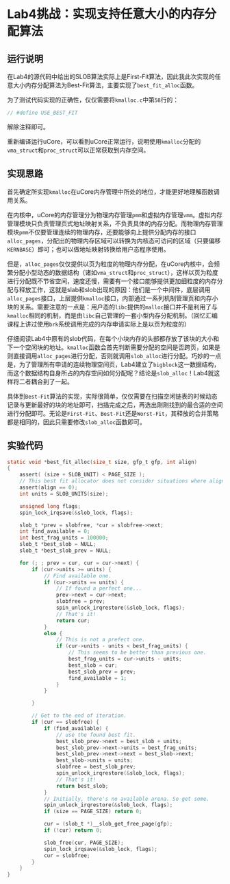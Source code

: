 # Lab4挑战：实现支持任意大小的内存分配算法

## 运行说明

在Lab4的源代码中给出的SLOB算法实际上是First-Fit算法，因此我此次实现的任意大小内存分配算法为Best-Fit算法，主要实现了`best_fit_alloc`函数。

为了测试代码实现的正确性，仅仅需要将`kmalloc.c`中第`58`行的：

```c
// #define USE_BEST_FIT
```

解除注释即可。

重新编译运行uCore，可以看到uCore正常运行，说明使用`kmalloc`分配的`vma_struct`和`proc_struct`可以正常获取到内存空间。

## 实现思路

首先确定所实现`kmalloc`在uCore内存管理中所处的地位，才能更好地理解函数调用关系。

在内核中，uCore的内存管理分为物理内存管理`pmm`和虚拟内存管理`vmm`。虚拟内存管理模块只负责管理页式地址映射关系，不负责具体的内存分配。而物理内存管理模块`pmm`不仅要管理连续的物理内存，还要能够向上提供分配内存的接口`alloc_pages`，分配出的物理内存区域可以转换为内核态可访问的区域（只要偏移`KERNBASE`）即可；也可以做地址映射转换给用户态程序使用。

但是，`alloc_pages`仅仅提供以页为粒度的物理内存分配，在uCore内核中，会频繁分配小型动态的数据结构（诸如`vma_struct`和`proc_struct`），这样以页为粒度进行分配既不节省空间，速度还慢，需要有一个接口能够提供更加细粒度的内存分配与释放工作，这就是slab和slob出现的原因：他们是一个中间件，底层调用`alloc_pages`接口，上层提供`kmalloc`接口，内部通过一系列机制管理页和内存小块的关系。需要注意的一点是：用户态的`libc`提供的`malloc`接口并不是利用了与`kmalloc`相同的机制，而是由`libc`自己管理的一套小型内存分配机制。（回忆汇编课程上讲过使用`brk`系统调用完成的内存申请实际上是以页为粒度的）

仔细阅读Lab4中原有的slob代码，在每个小块内存的头部都存放了该块的大小和下一个空闲块的地址。`kmalloc`函数会首先判断需要分配的空间是否跨页，如果是则直接调用`alloc_pages`进行分配，否则就调用`slob_alloc`进行分配。巧妙的一点是，为了管理所有申请的连续物理空间页，Lab4建立了`bigblock`这一数据结构，而这个数据结构自身所占的内存空间如何分配呢？结论是`slob_alloc`！Lab4就这样将二者耦合到了一起。

具体到`Best-Fit`算法的实现，实际很简单，仅仅需要在扫描空闲链表的时候动态记录与更新最好的块的地址即可，扫描完成之后，再选出刚刚找到的最合适的空间进行分配即可。无论是`First-Fit`、`Best-Fit`还是`Worst-Fit`，其释放的合并策略都是相同的，因此只需要修改`slob_alloc`函数即可。

## 实验代码

```c
static void *best_fit_alloc(size_t size, gfp_t gfp, int align)
{
	assert( (size + SLOB_UNIT) < PAGE_SIZE );
	// This best fit allocator does not consider situations where align != 0
	assert(align == 0);
	int units = SLOB_UNITS(size);

	unsigned long flags;
	spin_lock_irqsave(&slob_lock, flags);

	slob_t *prev = slobfree, *cur = slobfree->next;
	int find_available = 0;
	int best_frag_units = 100000;
	slob_t *best_slob = NULL;
	slob_t *best_slob_prev = NULL;

	for (; ; prev = cur, cur = cur->next) {
		if (cur->units >= units) {
			// Find available one.
			if (cur->units == units) {
				// If found a perfect one...
				prev->next = cur->next;
				slobfree = prev;
				spin_unlock_irqrestore(&slob_lock, flags);
				// That's it!
				return cur;
			}
			else {
				// This is not a prefect one.
				if (cur->units - units < best_frag_units) {
					// This seems to be better than previous one.
					best_frag_units = cur->units - units;
					best_slob = cur;
					best_slob_prev = prev;
					find_available = 1;
				}
			}

		}

		// Get to the end of iteration.
		if (cur == slobfree) {
			if (find_available) {
				// use the found best fit.
				best_slob_prev->next = best_slob + units;
				best_slob_prev->next->units = best_frag_units;
				best_slob_prev->next->next = best_slob->next;
				best_slob->units = units;
				slobfree = best_slob_prev;
				spin_unlock_irqrestore(&slob_lock, flags);
				// That's it!
				return best_slob;
			}
			// Initially, there's no available arena. So get some.
			spin_unlock_irqrestore(&slob_lock, flags);
			if (size == PAGE_SIZE) return 0;

			cur = (slob_t *)__slob_get_free_page(gfp);
			if (!cur) return 0;

			slob_free(cur, PAGE_SIZE);
			spin_lock_irqsave(&slob_lock, flags);
			cur = slobfree;
		}
	}
}
```

